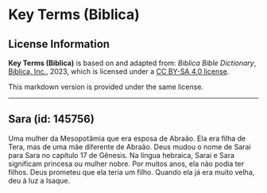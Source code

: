 # Key Terms (Biblica)

## License Information

**Key Terms (Biblica)** is based on and adapted from: _Biblica Bible Dictionary_, [Biblica, Inc.](https://www.biblica.com/), 2023, which is licensed under a [CC BY-SA 4.0 license](https://creativecommons.org/licenses/by-sa/4.0/legalcode.en).

This markdown version is provided under the same license.



--------------------------------

## Sara (id: 145756)

Uma mulher da Mesopotâmia que era esposa de Abraão. Ela era filha de Tera, mas de uma mãe diferente de Abraão. Deus mudou o nome de Sarai para Sara no capítulo 17 de Gênesis. Na língua hebraica, Sarai e Sara significam princesa ou mulher nobre. Por muitos anos, ela não podia ter filhos. Deus prometeu que ela teria um filho. Quando ela já era muito velha, deu à luz a Isaque.


